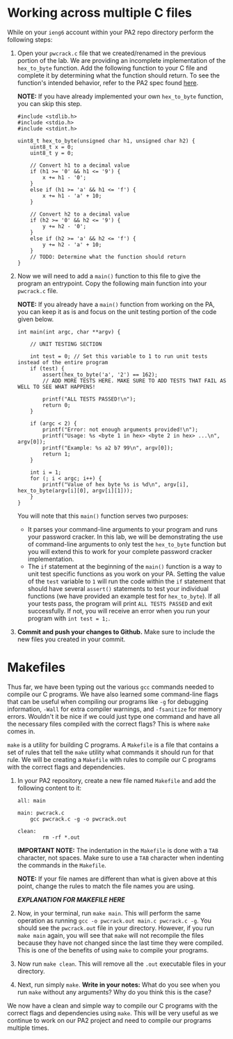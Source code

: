 # Working across multiple C files

<!-- ADD INTRO BLURB HERE?? -->

While on your `ieng6` account within your PA2 repo directory perform the following steps:

<!-- 1. Create a new file called `pwcrack.h` with the following content:
    ```
    #ifndef PWCRACK_H
    #define PWCRACK_H

    uint8_t hex_to_byte(unsigned char h1, unsigned char h2);

    #endif
    ```
    This file is known as a C header file (hence the `.h` extension). Similar to an interface in Java, the header contains function signatures and other definitions that can be shared across multiple C files. Any function **not** declared in the `.h` file cannot be accessed by other source files.The functions declared in the header will be defined in its corresponding `.c` file (`pwcrack.c` in this case). As you continue to work on your PA, you can (and should) add the function declarations for the other functions you implement to this file.

    **NOTE:** Any new functions or changes to the function signature in the `.c` file **must** be updated in the corresponding `.h` file. -->



1. Open your `pwcrack.c` file that we created/renamed in the previous portion of the lab. We are providing an incomplete implementation of the `hex_to_byte` function. Add the following function to your C file and complete it by determining what the function should return. To see the function's intended behavior, refer to the PA2 spec found [here](https://github.com/ucsd-cse29/pa2-hashing-and-passwords?tab=readme-ov-file#functions---milestone-1).

    **NOTE:** If you have already implemented your own `hex_to_byte` function, you can skip this step.
    ```
    #include <stdlib.h>
    #include <stdio.h>
    #include <stdint.h>

    uint8_t hex_to_byte(unsigned char h1, unsigned char h2) {
        uint8_t x = 0;
        uint8_t y = 0;

        // Convert h1 to a decimal value
        if (h1 >= '0' && h1 <= '9') {
            x += h1 - '0';
        }
        else if (h1 >= 'a' && h1 <= 'f') {
            x += h1 - 'a' + 10;
        }

        // Convert h2 to a decimal value
        if (h2 >= '0' && h2 <= '9') {
            y += h2 - '0';
        }
        else if (h2 >= 'a' && h2 <= 'f') {
            y += h2 - 'a' + 10;
        }
        // TODO: Determine what the function should return
    }
    ```

<!-- 3. You may have noticed that we did not include a `main()` function in either of these files. A `main()` function is necessary to execute a program, so a logical next question may be, "Where will my program execution start from?" We'll include the `main()` function in a seperate file, to isolate it away from our other functions. 

    We will be creating two different files with `main()` functions that will serve different purposes: 
    - `main.c` will be used for running your password cracker as a whole with the command-line argument(s) it will need to take. 
    - `test.c` will use `assert()` statements to unit test the various functions you will be implementing for PA2. 


    In this lab, we will be demonstrating the use of command-line arguments to only test the `hex_to_byte` function but you will extend this to work for your complete password cracker implementation.
    <br>

    Create a new file called `main.c` and add the following content:
    
    **IMPORTANT NOTE:** If you have already defined a `main()` function somewhere in your code, move your function to this new file. You may keep the portion of your `main()` function that you have written and simply add the `#include "pwcrack.h"` line to the top of the file and the for loop provided in the code below for the purposes of this lab! -->

2. Now we will need to add a `main()` function to this file to give the program an entrypoint. Copy the following main function into your `pwcrack.c` file.

    **NOTE:** If you already have a `main()` function from working on the PA, you can keep it as is and focus on the unit testing portion of the code given below.

    ```
    int main(int argc, char **argv) {

        // UNIT TESTING SECTION

        int test = 0; // Set this variable to 1 to run unit tests instead of the entire program
        if (test) {
            assert(hex_to_byte('a', '2') == 162);
            // ADD MORE TESTS HERE. MAKE SURE TO ADD TESTS THAT FAIL AS WELL TO SEE WHAT HAPPENS!
            
            printf("ALL TESTS PASSED!\n");
            return 0;
        }

        if (argc < 2) {
            printf("Error: not enough arguments provided!\n");
            printf("Usage: %s <byte 1 in hex> <byte 2 in hex> ...\n", argv[0]);
            printf("Example: %s a2 b7 99\n", argv[0]);
            return 1;
        }

        int i = 1;
        for (; i < argc; i++) {
            printf("Value of hex byte %s is %d\n", argv[i], hex_to_byte(argv[i][0], argv[i][1]));
        }
    }
    ```
    You will note that this `main()` function serves two purposes:
    
    - It parses your command-line arguments to your program and runs your password cracker. In this lab, we will be demonstrating the use of command-line arguments to only test the `hex_to_byte` function but you will extend this to work for your complete password cracker implementation.
    - The `if` statement at the beginning of the `main()` function is a way to unit test specific functions as you work on your PA. Setting the value of the `test` variable to `1` will run the code within the `if` statement that should have several `assert()` statements to test your individual functions (we have provided an example test for `hex_to_byte`). If all your tests pass, the program will print `ALL TESTS PASSED` and exit successfully. If not, you will receive an error when you run your program with `int test = 1;`.


    
    <!-- This file contains the `main()` function that will call the `hex_to_byte` function on the command-line arguments passed to the program (notice the use of `argv`). The `#include "pwcrack.h"` line includes the header file we created earlier. This allows the `main()` function to know about the `hex_to_byte` function we defined in `pwcrack.c`. Notice that the C libraries implemented use the `<>` around the filename, while the custom header file uses `""`.  -->

<!-- 4. Now, create another file called `test.c` and add the following content:
    ```
    #include <stdlib.h>
    #include <stdio.h>
    #include <stdint.h>
    #include <assert.h>

    #include "functions.h"

    int main() {

        assert(hex_to_byte('a', '2') == 162);
        // ADD MORE TESTS HERE. MAKE SURE TO ADD TESTS THAT FAIL AS WELL TO SEE WHAT HAPPENS!
        
        printf("ALL TESTS PASSED!\n");
    }
    ```

    This file contains the `main()` function that will call the `hex_to_byte` function with various inputs and use `assert()` statements to check if the function is working as expected. If the function is working as expected, the program will print `ALL TESTS PASSED!` to the console. If the function is not working as expected, the program will print an error message for the failing test and exit.

    <br>

    This `test.c` file can now be used to test each individual function you write with `assert()` statements without the need to run the program as a whole. This can be very useful for debugging and ensuring that each function is working as expected before moving on to the next one. -->

<!-- 5. Since we have split up the function's definition and the `main()` function into separate files, we will need to tell `gcc` to compile all the files necessary to get our executable. To do this, run the following command:
    ```
    gcc -o test.out test.c pwcrack.c
    ```
    This command tells `gcc` to compile the `test.c` file and the `pwcrack.c` file and output the executable as `test.out`. If you have any other files that need to be compiled, you can add them to the end of the command.
    Running `./test.out` will run the various `assert()` statements in the `test.c` file and print out the results of the tests.
    <br>
    
    Similarly, to compile the `main.c` file, run the following command:
    ```
    gcc -o main.out main.c pwcrack.c
    ```
    and run `main.out` with the appropriate command-line arguments to see the results of your `hex_to_byte` function for various inputs. -->

3. **Commit and push your changes to Github.** Make sure to include the new files you created in your commit.

# Makefiles
Thus far, we have been typing out the various `gcc` commands needed to compile our C programs. We have also learned some command-line flags that can be useful when compiling our programs like `-g` for debugging information, `-Wall` for extra compiler warnings, and `-fsanitize` for memory errors. Wouldn't it be nice if we could just type one command and have all the necessary files compiled with the correct flags? This is where `make` comes in.

`make` is a utility for building C programs. A `Makefile` is a file that contains a set of rules that tell the `make` utility what commands it should run for that rule. We will be creating a `Makefile` with rules to compile our C programs with the correct flags and dependencies.

1. In your PA2 repository, create a new file named `Makefile` and add the following content to it:
    <!-- MAYBE WE HAVE THE STUDENTS ADD THE all RULE THEMSELVES AND ASK A QUESTION ABOUT IT AT THE END? -->
    ```
    all: main
    
    main: pwcrack.c
        gcc pwcrack.c -g -o pwcrack.out

    clean:
            rm -rf *.out
    ```
    **IMPORTANT NOTE:** The indentation in the `Makefile` is done with a `TAB` character, not spaces. Make sure to use a `TAB` character when indenting the commands in the `Makefile`.

    **NOTE:** If your file names are different than what is given above at this point, change the rules to match the file names you are using.

    ***EXPLANATION FOR MAKEFILE HERE***
    <!-- ADD EXPLANATION FOR MAKEFILE HERE -->

2. Now, in your terminal, run `make main`. This will perform the same operation as running `gcc -o pwcrack.out main.c pwcrack.c -g`. You should see the `pwcrack.out` file in your directory. However, if you run `make main` again, you will see that `make` will not recompile the files because they have not changed since the last time they were compiled. This is one of the benefits of using `make` to compile your programs.

3. Now run `make clean`. This will remove all the `.out` executable files in your directory.
4. Next, run simply `make`. **Write in your notes:** What do you see when you run `make` without any arguments? Why do you think this is the case?

We now have a clean and simple way to compile our C programs with the correct flags and dependencies using `make`. This will be very useful as we continue to work on our PA2 project and need to compile our programs multiple times.